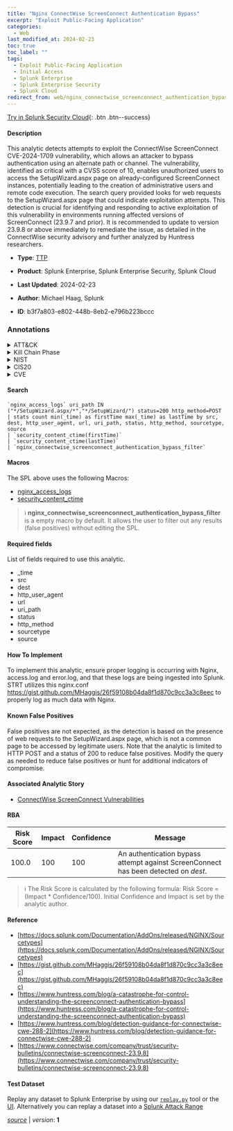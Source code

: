 ```yaml
---
title: "Nginx ConnectWise ScreenConnect Authentication Bypass"
excerpt: "Exploit Public-Facing Application"
categories:
  - Web
last_modified_at: 2024-02-23
toc: true
toc_label: ""
tags:
  - Exploit Public-Facing Application
  - Initial Access
  - Splunk Enterprise
  - Splunk Enterprise Security
  - Splunk Cloud
redirect_from: web/nginx_connectwise_screenconnect_authentication_bypass/
---
```




[Try in Splunk Security Cloud](https://www.splunk.com/en_us/cyber-security.html){: .btn .btn--success}

#### Description

This analytic detects attempts to exploit the ConnectWise ScreenConnect CVE-2024-1709 vulnerability, which allows an attacker to bypass authentication using an alternate path or channel. The vulnerability, identified as critical with a CVSS score of 10, enables unauthorized users to access the SetupWizard.aspx page on already-configured ScreenConnect instances, potentially leading to the creation of administrative users and remote code execution. The search query provided looks for web requests to the SetupWizard.aspx page that could indicate exploitation attempts. This detection is crucial for identifying and responding to active exploitation of this vulnerability in environments running affected versions of ScreenConnect (23.9.7 and prior). It is recommended to update to version 23.9.8 or above immediately to remediate the issue, as detailed in the ConnectWise security advisory and further analyzed by Huntress researchers.

- **Type**: [TTP](https://github.com/splunk/security_content/wiki/Detection-Analytic-Types)
- **Product**: Splunk Enterprise, Splunk Enterprise Security, Splunk Cloud

- **Last Updated**: 2024-02-23
- **Author**: Michael Haag, Splunk
- **ID**: b3f7a803-e802-448b-8eb2-e796b223bccc

### Annotations
<details>
  <summary>ATT&CK</summary>

<div markdown="1">

#### [ATT&CK](https://attack.mitre.org/)

| ID          | Technique   | Tactic         |
| ----------- | ----------- |--------------- |
| [T1190](https://attack.mitre.org/techniques/T1190/) | Exploit Public-Facing Application | Initial Access |

</div>
</details>


<details>
  <summary>Kill Chain Phase</summary>

<div markdown="1">

* Delivery


</div>
</details>


<details>
  <summary>NIST</summary>

<div markdown="1">

* DE.CM



</div>
</details>

<details>
  <summary>CIS20</summary>

<div markdown="1">

* CIS 13



</div>
</details>

<details>
  <summary>CVE</summary>

<div markdown="1">


</div>
</details>


#### Search

```
`nginx_access_logs` uri_path IN ("*/SetupWizard.aspx/*","*/SetupWizard/") status=200 http_method=POST  
| stats count min(_time) as firstTime max(_time) as lastTime by src, dest, http_user_agent, url, uri_path, status, http_method, sourcetype, source 
| `security_content_ctime(firstTime)` 
| `security_content_ctime(lastTime)` 
| `nginx_connectwise_screenconnect_authentication_bypass_filter`
```

#### Macros
The SPL above uses the following Macros:
* [nginx_access_logs](https://github.com/splunk/security_content/blob/develop/macros/nginx_access_logs.yml)
* [security_content_ctime](https://github.com/splunk/security_content/blob/develop/macros/security_content_ctime.yml)

> :information_source:
> **nginx_connectwise_screenconnect_authentication_bypass_filter** is a empty macro by default. It allows the user to filter out any results (false positives) without editing the SPL.



#### Required fields
List of fields required to use this analytic.
* _time
* src
* dest
* http_user_agent
* url
* uri_path
* status
* http_method
* sourcetype
* source



#### How To Implement
To implement this analytic, ensure proper logging is occurring with Nginx, access.log and error.log, and that these logs are being ingested into Splunk. STRT utilizes this nginx.conf https://gist.github.com/MHaggis/26f59108b04da8f1d870c9cc3a3c8eec to properly log as much data with Nginx.
#### Known False Positives
False positives are not expected, as the detection is based on the presence of web requests to the SetupWizard.aspx page, which is not a common page to be accessed by legitimate users. Note that the analytic is limited to HTTP POST and a status of 200 to reduce false positives. Modify the query as needed to reduce false positives or hunt for additional indicators of compromise.

#### Associated Analytic Story
* [ConnectWise ScreenConnect Vulnerabilities](/stories/connectwise_screenconnect_vulnerabilities)




#### RBA

| Risk Score  | Impact      | Confidence   | Message      |
| ----------- | ----------- |--------------|--------------|
| 100.0 | 100 | 100 | An authentication bypass attempt against ScreenConnect has been detected on $dest$. |


> :information_source:
> The Risk Score is calculated by the following formula: Risk Score = (Impact * Confidence/100). Initial Confidence and Impact is set by the analytic author.


#### Reference

* [https://docs.splunk.com/Documentation/AddOns/released/NGINX/Sourcetypes](https://docs.splunk.com/Documentation/AddOns/released/NGINX/Sourcetypes)
* [https://gist.github.com/MHaggis/26f59108b04da8f1d870c9cc3a3c8eec](https://gist.github.com/MHaggis/26f59108b04da8f1d870c9cc3a3c8eec)
* [https://www.huntress.com/blog/a-catastrophe-for-control-understanding-the-screenconnect-authentication-bypass](https://www.huntress.com/blog/a-catastrophe-for-control-understanding-the-screenconnect-authentication-bypass)
* [https://www.huntress.com/blog/detection-guidance-for-connectwise-cwe-288-2](https://www.huntress.com/blog/detection-guidance-for-connectwise-cwe-288-2)
* [https://www.connectwise.com/company/trust/security-bulletins/connectwise-screenconnect-23.9.8](https://www.connectwise.com/company/trust/security-bulletins/connectwise-screenconnect-23.9.8)



#### Test Dataset
Replay any dataset to Splunk Enterprise by using our [`replay.py`](https://github.com/splunk/attack_data#using-replaypy) tool or the [UI](https://github.com/splunk/attack_data#using-ui).
Alternatively you can replay a dataset into a [Splunk Attack Range](https://github.com/splunk/attack_range#replay-dumps-into-attack-range-splunk-server)




[*source*](https://github.com/splunk/security_content/tree/develop/detections/web/nginx_connectwise_screenconnect_authentication_bypass.yml) \| *version*: **1**